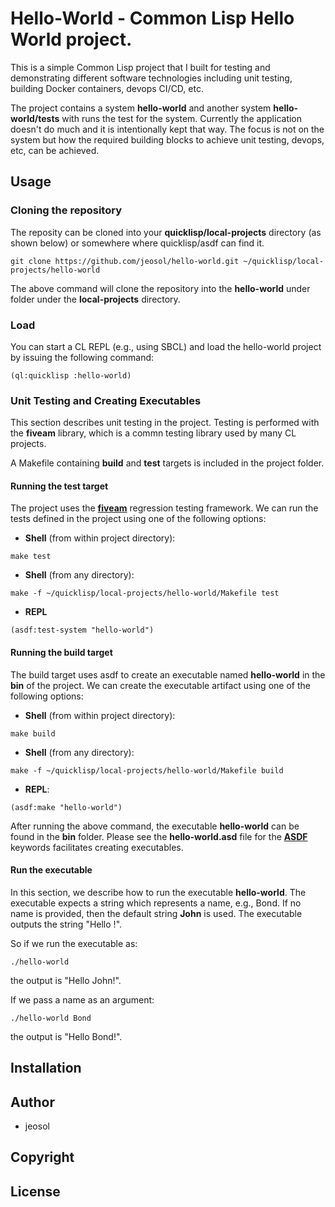 # Hello-World - Common Lisp Hello World project.
This is a simple Common Lisp project that I built for testing and demonstrating different software technologies including unit testing, building Docker containers, devops CI/CD, etc.

The project contains a system **hello-world** and another system **hello-world/tests** with runs the test for the system. Currently the application doesn't do much and it is intentionally kept that way. The focus is not on the system but how the required building blocks to achieve unit testing, devops, etc, can be achieved.

## Usage
### Cloning the repository

The reposity can be cloned into your **quicklisp/local-projects** directory (as shown below) or somewhere where quicklisp/asdf can find it.
```
git clone https://github.com/jeosol/hello-world.git ~/quicklisp/local-projects/hello-world
```
The above command will clone the repository into the **hello-world** under folder under the **local-projects** directory.

### Load
You can start a CL REPL (e.g., using SBCL) and load the hello-world project by issuing the following command:
```
(ql:quicklisp :hello-world)
```
### Unit Testing and Creating Executables
This section describes unit testing in the project. Testing is performed with the **fiveam** library, which is a commn testing library used by many CL projects. 

A Makefile containing **build** and **test** targets is included in the project folder.

#### Running the **test** target
The project uses the [**fiveam**](https://common-lisp.net/project/fiveam/) regression testing framework. We can run the tests defined in the project using one of the following options:

* **Shell** (from within project directory):
```
make test
```

* **Shell** (from any directory):
```
make -f ~/quicklisp/local-projects/hello-world/Makefile test
```

* **REPL**
```
(asdf:test-system "hello-world")
```

#### Running the **build** target
The build target uses asdf to create an executable named **hello-world** in the **bin** of the project. We can create the executable artifact using one of the following options:

* **Shell** (from within project directory):
```
make build
```

* **Shell** (from any directory):
```
make -f ~/quicklisp/local-projects/hello-world/Makefile build
```

* **REPL**:
```
(asdf:make "hello-world")
```

After running the above command, the executable **hello-world** can be found in the **bin** folder. 
Please see the **hello-world.asd** file for the [**ASDF**](https://common-lisp.net/project/asdf/) keywords facilitates creating executables.


#### Run the executable
In this section, we describe how to run the executable **hello-world**. The executable expects a string which represents a name, e.g., Bond. If no name is provided, then the default string **John** is used. The executable outputs the string "Hello <name>!".

So if we run the executable as:
```
./hello-world
```
the output is "Hello John!".

If we pass a name as an argument:
```
./hello-world Bond

```
the output is "Hello Bond!".



## Installation

## Author

* jeosol

## Copyright



## License


